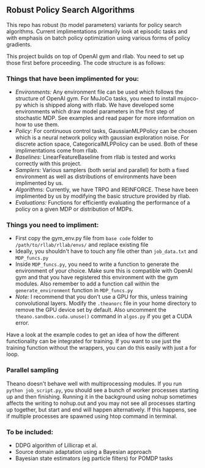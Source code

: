 ## Robust Policy Search Algorithms

This repo has robust (to model parameters) variants for policy search algorithms. Current implimentations primarily look at episodic tasks and with emphasis on batch policy optimization using various forms of policy gradients.

This project builds on top of OpenAI gym and rllab. You need to set up those first before proceeding. The code structure is as follows:

### Things that have been implimented for you:
- *Environments:* Any environment file can be used which follows the structure of OpenAI gym. For MuJoCo tasks, you need to install mujoco-py which is shipped along with rllab. We have developed some environments which draw model parameters in the first step of stochastic MDP. See examples and read paper for more information on how to use them.
- *Policy:* For continuous control tasks, GaussianMLPPolicy can be chosen which is a neural network policy with gaussian exploration noise. For discrete action space, CategoricalMLPPolicy can be used. Both of these implimentations come from rllab.
- *Baselines:* LinearFeatureBaseline from rllab is tested and works correctly with this project.
- *Samplers:* Various samplers (both serial and parallel) for both a fixed environment as well as distributions of environments have been implimented by us.
- *Algorithms:* Currently, we have TRPO and REINFORCE. These have been implimented by us by modifying the basic structure provided by rllab.
- *Evaluations:* Functions for efficiently evaluating the performance of a policy on a given MDP or distribution of MDPs.

### Things you need to impliment:
- First copy the gym_env.py file from `base code` folder to `/path/to/rllab/rllab/envs/` and replace existing file
- Ideally, you shouldn't have to touch any file other than `job_data.txt` and `MDP_funcs.py`
- Inside `MDP_funcs.py`, you need to write a function to generate the environment of your choice. Make sure this is compatible with OpenAI gym and that you have registered this environment with the gym modules. Also remember to add a function call within the `generate_environment` function in `MDP_funcs.py`
- *Note:* I recommend that you don't use a GPU for this, unless training convolutional layers. Modify the `.theanorc` file in your home directory to remove the GPU device set by default. Also uncomment the `theano.sandbox.cuda.unuse()` command in `algos.py` if you get a CUDA error.

Have a look at the example codes to get an idea of how the different functionality can be integrated for training. If you want to use just the training function without the wrappers, you can do this easily with just a for loop.

### Parallel sampling
Theano doesn't behave well with multiprocessing modules. If you run `python job_script.py`, you should see a bunch of worker processes starting up and then finishing. Running it in the background using nohup sometimes affects the writing to nohup.out and you may not see all processes starting up together, but start and end will happen alternatively. If this happens, see if multiple processes are spawned using htop command in terminal.

### To be included:
- DDPG algorithm of Lillicrap et al.
- Source domain adaptation using a Bayesian approach
- Bayesian state estimators (eg particle filters) for POMDP tasks

